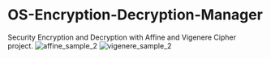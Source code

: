 # OS-Encryption-Decryption-Manager
Security Encryption and Decryption with Affine and Vigenere Cipher project.
![affine_sample_2](https://user-images.githubusercontent.com/38948791/112761387-63459580-8ffb-11eb-8026-e74c214e7a03.png)
![vigenere_sample_2](https://user-images.githubusercontent.com/38948791/112761390-6476c280-8ffb-11eb-8715-f299c1a5b7fa.png)
